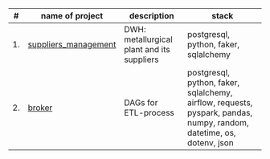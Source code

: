 
| #    | name of project                | description                                                     | stack                                                         |
| ---- | ------------------------------------------------------------ | ------------------------------------------------------------ | ------------------------------------------------------------ |
| 1.   | [suppliers_management](https://github.com/derodion/data_engineering_internship/tree/main/suppliers_management) | DWH: metallurgical plant and its suppliers | postgresql, python, faker, sqlalchemy | 
| 2.   | [broker](https://github.com/derodion/data_engineering_internship/tree/main/broker) | DAGs for ETL-process | postgresql, python, faker, sqlalchemy, airflow, requests, pyspark, pandas, numpy, random, datetime, os, dotenv, json | 
